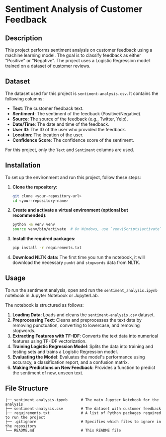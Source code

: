 # Sentiment Analysis of Customer Feedback

## Description

This project performs sentiment analysis on customer feedback using a machine learning model. The goal is to classify feedback as either "Positive" or "Negative". The project uses a Logistic Regression model trained on a dataset of customer reviews.

## Dataset

The dataset used for this project is `sentiment-analysis.csv`. It contains the following columns:

* **Text**: The customer feedback text.
* **Sentiment**: The sentiment of the feedback (Positive/Negative).
* **Source**: The source of the feedback (e.g., Twitter, Yelp).
* **Date/Time**: The date and time of the feedback.
* **User ID**: The ID of the user who provided the feedback.
* **Location**: The location of the user.
* **Confidence Score**: The confidence score of the sentiment.

For this project, only the `Text` and `Sentiment` columns are used.

## Installation

To set up the environment and run this project, follow these steps:

1.  **Clone the repository:**
    ```bash
    git clone <your-repository-url>
    cd <your-repository-name>
    ```

2.  **Create and activate a virtual environment (optional but recommended):**
    ```bash
    python -m venv venv
    source venv/bin/activate  # On Windows, use `venv\Scripts\activate`
    ```

3.  **Install the required packages:**
    ```bash
    pip install -r requirements.txt
    ```

4.  **Download NLTK data:**
    The first time you run the notebook, it will download the necessary `punkt` and `stopwords` data from NLTK.

## Usage

To run the sentiment analysis, open and run the `sentiment_analysis.ipynb` notebook in Jupyter Notebook or JupyterLab.

The notebook is structured as follows:
1.  **Loading Data**: Loads and cleans the `sentiment-analysis.csv` dataset.
2.  **Preprocessing Text**: Cleans and preprocesses the text data by removing punctuation, converting to lowercase, and removing stopwords.
3.  **Extracting Features with TF-IDF**: Converts the text data into numerical features using TF-IDF vectorization.
4.  **Training Logistic Regression Model**: Splits the data into training and testing sets and trains a Logistic Regression model.
5.  **Evaluating the Model**: Evaluates the model's performance using accuracy, a classification report, and a confusion matrix.
6.  **Making Predictions on New Feedback**: Provides a function to predict the sentiment of new, unseen text.

## File Structure

```
├── sentiment_analysis.ipynb      # The main Jupyter Notebook for the analysis
├── sentiment-analysis.csv        # The dataset with customer feedback
├── requirements.txt              # A list of Python packages required to run the project
├── .gitignore                    # Specifies which files to ignore in the repository
└── README.md                     # This README file
```

